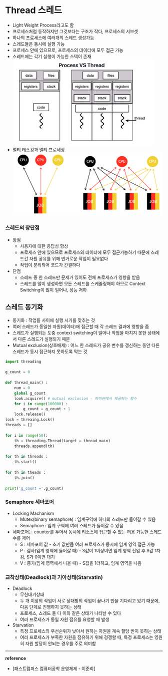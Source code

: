 # Thread 스레드

- Light Weight Process라고도 함
- 프로세스처럼 동작하지만 그것보다는 구조가 작다, 프로세스의 서브셋
- 하나의 프로세스에 여러개의 스레드 생성가능
- 스레드들은 동시에 실행 가능
- 프로세스 안에 있으므로, 프로세스의 데이터에 모두 접근 가능
- 스레드에는 각기 실행이 가능한 스택이 존재
    ![스레드](https://github.com/yooooonk/TIL/blob/master/img/thread.PNG)
- 멀티 테스킹과 멀티 프로세싱
    ![multiTasking&MultiProcessing](https://github.com/yooooonk/TIL/blob/master/img/multiTasking%26processing.PNG)

### 스레드의 장단점
- 장점
    - 사용자에 대한 응답성 향상
    - 프로세스 안에 있으므로 프로세스의 데이터에 모두 접근가능하기 때문에 스레드간 자원 공유를 위해 번거로운 작업이 필요없다
    - 작업이 분리되어 코드가 간결하다
- 단점
    - 스레드 중 한 스레드만 문제가 있어도 전체 프로세스가 영향을 받음
    - 스레드를 많이 생성하면 모든 스레드를 스케줄링해야 하므로 Context Switching이 많이 일어나, 성능 저하

## 스레드 동기화 
- 동기화 : 작업들 사이에 실행 시기를 맞추는 것
- 여러 스레드가 동일한 자원(데이터)에 접근할 때 각 스레드 결과에 영향을 줌
- 스레드가 실행되는 도중 context switching이 일어나 작업을 마치지 못한 상태에서 다른 스레드가 실행되기 때문
- Mutual exclusion(상호배제) : 어느 한 스레드가 공유 변수를 갱신하는 동안 다른 스레드가 동시 접근하지 못하도록 막는 것
``` python
import threading

g_count = 0

def thread_main() :
    num = 0
    global g_count
    look.acquire() # mutual exclusion - 파이썬에서 제공하는 함수
    for i in range(100000) : 
        g_count = g_count + 1
    lock.release()
lock = threaing.Lock()
threads = []        

for i in range(50):
    th = threading.Thread(target = thread_main)
    threads.append(th)

for th in threads :
    th.start()    

for th in theads : 
    th.join()    

print('g_count =',g_count)    
```

### Semaphore 세마포어
- Locking Machanism
    - Mutex(binary semaphore) : 임계구역에 하나의 스레드만 들어갈 수 있음
    - Semaphore : 임계 구역에 여러 스레드가 들어갈 수 있음
- 세마포어는 counter를 두어서 동시에 리소스에 접근할 수 있는 허용 가능한 스레드 수를 제어
    - S : 세마포어 값 - 초기 값만큼 여러 프로세스가 동시에 임계 영역 접근 가능
    - P : 검사(임계 영역에 들어갈 때) - S값이 1이상이면 임계 영역 진입 후 S값 1차감, S가 0이면 대기
    - V : 증가(임계 영역에서 나올 때) - S값을 1더하고, 임계 영역을 나옴

### 교착상태(Deadlock)과 기아상태(Starvatin)
- Deadlock
    - 무한대기상태
    - 두 개 이상의 작업이 서로 상대방의 작업이 끝나기 만을 기다리고 있기 때문에, 다음 단계로 진행하지 못하는 상태
    - 프로세스, 스레드 둘 다 이와 같은 상태가 나타날 수 있다
    - 여러 프로세스가 동일 자원 점유를 요청할 때 발생
- Starvation
    - 특정 프로세스의 우선순위가 낮아서 원하는 자원을 계속 할당 받지 못하는 상태
    - 여러 프로세스가 부족한 자원을 점유하기 위해 경쟁할 때, 특정 프로세스는 영원히 자원 할당이 안되는 경우를 주로 의미함
    

---
__reference__
- [패스트캠퍼스 컴퓨터공학 운영체제 - 이준희]